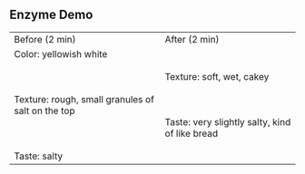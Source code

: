 ## Enzyme Demo

|   |   |
|---|---|
|Before (2 min)|After (2 min)|
|Color: yellowish white<br><br>  <br><br>Texture: rough, small granules of salt on the top<br><br>  <br><br>Taste: salty|Texture: soft, wet, cakey<br><br>  <br><br>Taste: very slightly salty, kind of like bread|

  
